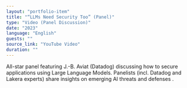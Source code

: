 ```yaml
---
layout: "portfolio-item"
title: "“LLMs Need Security Too” (Panel)"
type: "Video (Panel Discussion)"
date: "2023"
language: "English"
guests: ""
source_link: "YouTube Video"
duration: ""
---
```


All-star panel featuring J.-B. Aviat (Datadog) discussing how to secure applications using Large Language Models. Panelists (incl. Datadog and Lakera experts) share insights on emerging AI threats and defenses .
